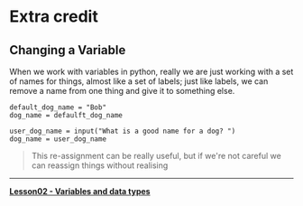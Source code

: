 # Extra credit

## Changing a Variable

When we work with variables in python, really we are just working with a set
of names for things, almost like a set of labels; just like labels, we can
remove a name from one thing and give it to something else.

```python3
default_dog_name = "Bob"
dog_name = defaulft_dog_name

user_dog_name = input("What is a good name for a dog? ")
dog_name = user_dog_name
```

> This re-assignment can be really useful, but if we're not careful we can
> reassign things without realising

---
**[Lesson02 - Variables and data types](../lessons/Lesson2.md)**
